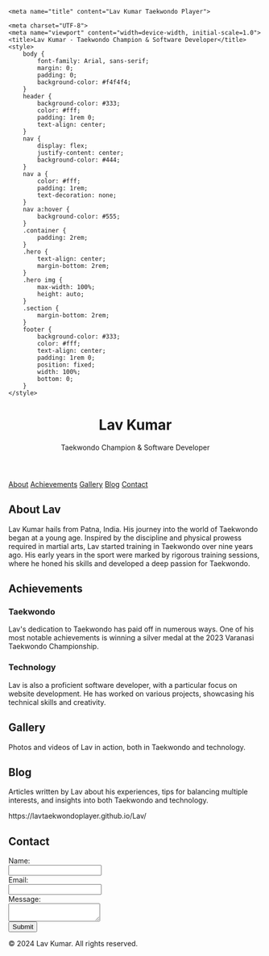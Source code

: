 <!DOCTYPE html>
<html lang="en">
<head>
    <!-- Primary Meta Tags -->
<title>Lav Kumar Taekwondo﻿ Player & Software Developer. </title>
<meta name="title" content="Lav Kumar Taekwondo﻿ Player & Software Developer. " />
<meta name="description" content="Lav Kumar is a dedicated and accomplished taekwondo player from Arrah, Bhojpur, India. He began his martial arts journey at the age of six, initially practicing karate, where he earned a blue belt. Lav later transitioned to taekwondo and has achieved a green belt in this discipline. 
He has been practicing taekwondo for over nine years and has won several accolades, including a silver medal at the 2023 Varanasi Taekwondo Championship. In addition to his martial arts skills, Lav is also a skilled website developer with over three years of experience. " />

<!-- Open Graph / Facebook -->
<meta property="og:type" content="website" />
<meta property="og:url" content="https://lav0taekwondo.github.io/lav" />
<meta property="og:title" content="Lav Kumar Taekwondo﻿ Player & Software Developer. " />
<meta property="og:description" content="Lav Kumar is a dedicated and accomplished taekwondo player from Arrah, Bhojpur, India. He began his martial arts journey at the age of six, initially practicing karate, where he earned a blue belt. Lav later transitioned to taekwondo and has achieved a green belt in this discipline. 
He has been practicing taekwondo for over nine years and has won several accolades, including a silver medal at the 2023 Varanasi Taekwondo Championship. In addition to his martial arts skills, Lav is also a skilled website developer with over three years of experience. " />
<meta property="og:image" content="https://private-user-images.githubusercontent.com/144044749/363453196-54c33de8-8058-452a-b86e-4b0f5ba48759.jpg?jwt=eyJhbGciOiJIUzI1NiIsInR5cCI6IkpXVCJ9.eyJpc3MiOiJnaXRodWIuY29tIiwiYXVkIjoicmF3LmdpdGh1YnVzZXJjb250ZW50LmNvbSIsImtleSI6ImtleTUiLCJleHAiOjE3MjUxNzAxMDYsIm5iZiI6MTcyNTE2OTgwNiwicGF0aCI6Ii8xNDQwNDQ3NDkvMzYzNDUzMTk2LTU0YzMzZGU4LTgwNTgtNDUyYS1iODZlLTRiMGY1YmE0ODc1OS5qcGc_WC1BbXotQWxnb3JpdGhtPUFXUzQtSE1BQy1TSEEyNTYmWC1BbXotQ3JlZGVudGlhbD1BS0lBVkNPRFlMU0E1M1BRSzRaQSUyRjIwMjQwOTAxJTJGdXMtZWFzdC0xJTJGczMlMkZhd3M0X3JlcXVlc3QmWC1BbXotRGF0ZT0yMDI0MDkwMVQwNTUwMDZaJlgtQW16LUV4cGlyZXM9MzAwJlgtQW16LVNpZ25hdHVyZT0zMDdiZDg5NmRjMWQ4YzA4Zjc5NjhjZGM4YjQ5N2IwM2NiNjNlZDM4NDE0ZmFkM2JlYjFjNTVhOTMyZjNhZTYxJlgtQW16LVNpZ25lZEhlYWRlcnM9aG9zdCZhY3Rvcl9pZD0wJmtleV9pZD0wJnJlcG9faWQ9MCJ9.1Q0Hppm3jHRnMNw-q-wP4AHWuZ5TgtXt34QPiM5nOBY" />

<!-- Twitter -->
<meta property="twitter:card" content="summary_large_image" />
<meta property="twitter:url" content="https://lav0taekwondo.github.io/lav" />
<meta property="twitter:title" content="Lav Kumar Taekwondo﻿ Player & Software Developer. " />
<meta property="twitter:description" content="Lav Kumar is a dedicated and accomplished taekwondo player from Arrah, Bhojpur, India. He began his martial arts journey at the age of six, initially practicing karate, where he earned a blue belt. Lav later transitioned to taekwondo and has achieved a green belt in this discipline. 
He has been practicing taekwondo for over nine years and has won several accolades, including a silver medal at the 2023 Varanasi Taekwondo Championship. In addition to his martial arts skills, Lav is also a skilled website developer with over three years of experience. " />
<meta property="twitter:image" content="https://private-user-images.githubusercontent.com/144044749/363453196-54c33de8-8058-452a-b86e-4b0f5ba48759.jpg?jwt=eyJhbGciOiJIUzI1NiIsInR5cCI6IkpXVCJ9.eyJpc3MiOiJnaXRodWIuY29tIiwiYXVkIjoicmF3LmdpdGh1YnVzZXJjb250ZW50LmNvbSIsImtleSI6ImtleTUiLCJleHAiOjE3MjUxNzAxMDYsIm5iZiI6MTcyNTE2OTgwNiwicGF0aCI6Ii8xNDQwNDQ3NDkvMzYzNDUzMTk2LTU0YzMzZGU4LTgwNTgtNDUyYS1iODZlLTRiMGY1YmE0ODc1OS5qcGc_WC1BbXotQWxnb3JpdGhtPUFXUzQtSE1BQy1TSEEyNTYmWC1BbXotQ3JlZGVudGlhbD1BS0lBVkNPRFlMU0E1M1BRSzRaQSUyRjIwMjQwOTAxJTJGdXMtZWFzdC0xJTJGczMlMkZhd3M0X3JlcXVlc3QmWC1BbXotRGF0ZT0yMDI0MDkwMVQwNTUwMDZaJlgtQW16LUV4cGlyZXM9MzAwJlgtQW16LVNpZ25hdHVyZT0zMDdiZDg5NmRjMWQ4YzA4Zjc5NjhjZGM4YjQ5N2IwM2NiNjNlZDM4NDE0ZmFkM2JlYjFjNTVhOTMyZjNhZTYxJlgtQW16LVNpZ25lZEhlYWRlcnM9aG9zdCZhY3Rvcl9pZD0wJmtleV9pZD0wJnJlcG9faWQ9MCJ9.1Q0Hppm3jHRnMNw-q-wP4AHWuZ5TgtXt34QPiM5nOBY" />

<!-- Meta Tags Generated with https://metatags.io -->
    
    <meta name="title" content="Lav Kumar Taekwondo﻿ Player">
<meta name="description" content="Lav Kumar is a dedicated and accomplished taekwondo player from Arrah, Bhojpur, India. He began his martial arts journey at the age of six, initially practicing karate, where he earned a blue belt. Lav later transitioned to taekwondo and has achieved a green belt in this discipline. He has been practicing taekwondo for over nine years and has won several accolades, including a silver medal at the 2023 Varanasi Taekwondo Championship3. In addition to his martial arts skills, Lav is also a skilled website developer with over three years of experience. ">
<meta name="keywords" content="Lav Kumar, Lav Kumar Taekwondo﻿, Lav Kumar Karate Player, Lav Taekwondo﻿ Player, Lav Software Developer. ">
<meta name="robots" content="index, follow">
<meta http-equiv="Content-Type" content="text/html; charset=utf-8">
<meta name="language" content="English">
<meta name="author" content="Lav Kumar">

    <meta charset="UTF-8">
    <meta name="viewport" content="width=device-width, initial-scale=1.0">
    <title>Lav Kumar - Taekwondo Champion & Software Developer</title>
    <style>
        body {
            font-family: Arial, sans-serif;
            margin: 0;
            padding: 0;
            background-color: #f4f4f4;
        }
        header {
            background-color: #333;
            color: #fff;
            padding: 1rem 0;
            text-align: center;
        }
        nav {
            display: flex;
            justify-content: center;
            background-color: #444;
        }
        nav a {
            color: #fff;
            padding: 1rem;
            text-decoration: none;
        }
        nav a:hover {
            background-color: #555;
        }
        .container {
            padding: 2rem;
        }
        .hero {
            text-align: center;
            margin-bottom: 2rem;
        }
        .hero img {
            max-width: 100%;
            height: auto;
        }
        .section {
            margin-bottom: 2rem;
        }
        footer {
            background-color: #333;
            color: #fff;
            text-align: center;
            padding: 1rem 0;
            position: fixed;
            width: 100%;
            bottom: 0;
        }
    </style>
</head>
<body>
    <header>
        <h1>Lav Kumar</h1>
        <p>Taekwondo Champion & Software Developer</p>
    </header>
    <nav>
        <a href="#about">About</a>
        <a href="#achievements">Achievements</a>
        <a href="#gallery">Gallery</a>
        <a href="#blog">Blog</a>
        <a href="#contact">Contact</a>
    </nav>
    <div class="container">
        <section id="about" class="section">
            <h2>About Lav</h2>
            <p>Lav Kumar hails from Patna, India. His journey into the world of Taekwondo began at a young age. Inspired by the discipline and physical prowess required in martial arts, Lav started training in Taekwondo over nine years ago. His early years in the sport were marked by rigorous training sessions, where he honed his skills and developed a deep passion for Taekwondo.</p>
        </section>
        <section id="achievements" class="section">
            <h2>Achievements</h2>
            <h3>Taekwondo</h3>
            <p>Lav's dedication to Taekwondo has paid off in numerous ways. One of his most notable achievements is winning a silver medal at the 2023 Varanasi Taekwondo Championship.</p>
            <h3>Technology</h3>
            <p>Lav is also a proficient software developer, with a particular focus on website development. He has worked on various projects, showcasing his technical skills and creativity.</p>
        </section>
        <section id="gallery" class="section">
            <h2>Gallery</h2>
            <p>Photos and videos of Lav in action, both in Taekwondo and technology.
            <source src="https://github.com/Lavtaekwondoplayer/Lav/raw/main/image/Lav%20Kumar%20...mp4" type="video/mp4"></p>
        </section>
        <section id="blog" class="section">
            <h2>Blog</h2>
            <p>Articles written by Lav about his experiences, tips for balancing multiple interests, and insights into both Taekwondo and technology.</p>
        </section>
        https://lavtaekwondoplayer.github.io/Lav/
        <section id="contact" class="section">
            <h2>Contact</h2>
            <form>
                <label for="name">Name:</label><br>
                <input type="text" id="name" name="name"><br>
                <label for="email">Email:</label><br>
                <input type="email" id="email" name="email"><br>
                <label for="message">Message:</label><br>
                <textarea id="message" name="message"></textarea><br>
                <input type="submit" value="Submit">
            </form>
        </section>
    </div>
    <footer>
        <p>© 2024 Lav Kumar. All rights reserved.</p>
    </footer>
</body>
</html>
